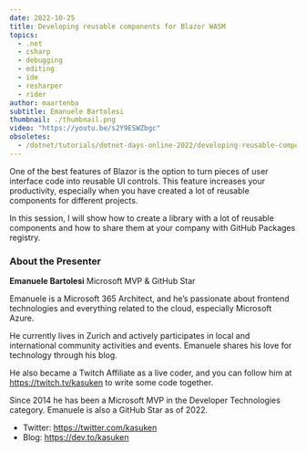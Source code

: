 ```yaml
---
date: 2022-10-25
title: Developing reusable components for Blazor WASM
topics:
  - .net
  - csharp
  - debugging
  - editing
  - ide
  - resharper
  - rider
author: maartenba
subtitle: Emanuele Bartolesi
thumbnail: ./thumbnail.png
video: "https://youtu.be/s2Y9ESWZbgc"
obsoletes:
  - /dotnet/tutorials/dotnet-days-online-2022/developing-reusable-components-for-blazor-wasm/
---
```


One of the best features of Blazor is the option to turn pieces of user interface code into reusable UI controls. This feature increases your productivity, especially when you have created a lot of reusable components for different projects.

In this session, I will show how to create a library with a lot of reusable components and how to share them at your company with GitHub Packages registry.

### About the Presenter

**Emanuele Bartolesi** Microsoft MVP & GitHub Star

Emanuele is a Microsoft 365 Architect, and he’s passionate about frontend technologies and everything related to the cloud, especially Microsoft Azure.

He currently lives in Zurich and actively participates in local and international community activities and events. Emanuele shares his love for technology through his blog.

He also became a Twitch Affiliate as a live coder, and you can follow him at <https://twitch.tv/kasuken> to write some code together.

Since 2014 he has been a Microsoft MVP in the Developer Technologies category. Emanuele is also a GitHub Star as of 2022.

- Twitter: <https://twitter.com/kasuken>
- Blog: <https://dev.to/kasuken>
